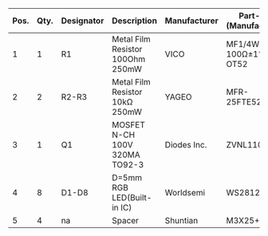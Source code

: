 Pos.|Qty.|Designator|Description                      |Manufacturer|Part-No. (Manufacturer)|Vendor  |Part-No. (Vendor)
----|----|----------|---------------------------------|------------|-----------------------|--------|-----------------
1   |1   |R1        |Metal Film Resistor 100Ohm 250mW |VICO        |MF1/4W-100Ω±1%-OT52    |LCSC    |C2903231
2   |2   |R2-R3     |Metal Film Resistor 10kΩ 250mW   |YAGEO       |MFR-25FTE52-10K        |LCSC    |C172967
3   |1   |Q1        |MOSFET N-CH 100V 320MA TO92-3    |Diodes Inc. |ZVNL110A               |DigiKey |ZVNL110A-ND
4   |8   |D1-D8     |D=5mm RGB LED(Built-in IC)       |Worldsemi   |WS2812D-F5             |LCSC    |C190565
5   |4   |na        |Spacer                           |Shuntian    |M3X25+6                |LCSC    |C775782 
